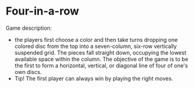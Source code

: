 # Four-in-a-row

Game description:
* the players first choose a color and then take turns dropping one colored disc from the top into a seven-column, six-row vertically suspended grid. The pieces fall straight down, occupying the lowest available space within the column. The objective of the game is to be the first to form a horizontal, vertical, or diagonal line of four of one's own discs. 
* Tip! The first player can always win by playing the right moves.
